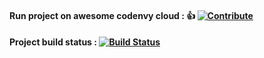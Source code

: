 
#### Run project on awesome codenvy cloud : :thumbsup: [![Contribute](https://codenvy.com/factory/resources/codenvy-contribute.svg)](https://codenvy.com/f?id=iyxak75154qfxxvw)

#### Project build status : [![Build Status](https://travis-ci.org/EasyLearnJava/Servlets-JSP-H2DB-Login-maven.svg?branch=master)](https://travis-ci.org/EasyLearnJava/Servlets-JSP-H2DB-Login-maven/)
